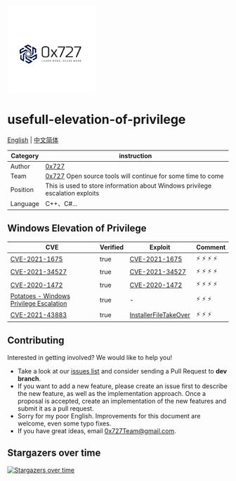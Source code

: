 
![logo](./doc/images/logo.png)

# usefull-elevation-of-privilege

[English](./README.md) | [中文简体](./README_zh.md)

| Category | instruction |
| ---- | --- |
| Author | [0x727](https://github.com/0x727) | 
| Team | [0x727](https://github.com/0x727) Open source tools will continue for some time to come |
| Position | This is used to store information about Windows privilege escalation exploits |
| Language | C++、C#... |



## Windows Elevation of Privilege

| CVE                                                       | Verified | Exploit                                                   | Comment |
| --------------------------------------------------------- | -------- | --------------------------------------------------------- | ------- |
| [CVE-2021-1675](https://msrc.microsoft.com/update-guide/zh-cn/vulnerability/CVE-2021-1675) | true     | [CVE-2021-1675](https://github.com/cube0x0/CVE-2021-1675) | :zap: :zap: :zap: :zap:   |
|  [CVE-2021-34527](https://cve.mitre.org/cgi-bin/cvename.cgi?name=CVE-2021-34527)    | true    |    [CVE-2021-34527](https://www.anquanke.com/post/id/246818)    |   :zap: :zap: :zap: :zap: |
| [CVE-2020-1472](https://cve.mitre.org/cgi-bin/cvename.cgi?name=CVE-2020-1472) | true | [CVE-2020-1472](https://github.com/gentilkiwi/mimikatz) |  :zap: :zap: :zap: :zap: |
| [Potatoes - Windows Privilege Escalation](https://jlajara.gitlab.io/others/2020/11/22/Potatoes_Windows_Privesc.html)| true| - | :zap: :zap: :zap: |
| [CVE-2021-43883](https://msrc.microsoft.com/update-guide/en-US/vulnerability/CVE-2021-43883) | true | [InstallerFileTakeOver](https://github.com/klinix5/InstallerFileTakeOver) |  :zap: :zap: :zap:  |



## Contributing

Interested in getting involved? We would like to help you!

* Take a look at our [issues list](https://github.com/usefull-elevation-of-privilege/issues) and consider sending a Pull Request to **dev branch**.
* If you want to add a new feature, please create an issue first to describe the new feature, as well as the implementation approach. Once a proposal is accepted, create an implementation of the new features and submit it as a pull request.
* Sorry for my poor English. Improvements for this document are welcome, even some typo fixes.
* If you have great ideas, email 0x727Team@gmail.com.


## Stargazers over time

[![Stargazers over time](https://starchart.cc/0x727/usefull-elevation-of-privilege.svg)](https://github.com/0x727/usefull-elevation-of-privilege)
